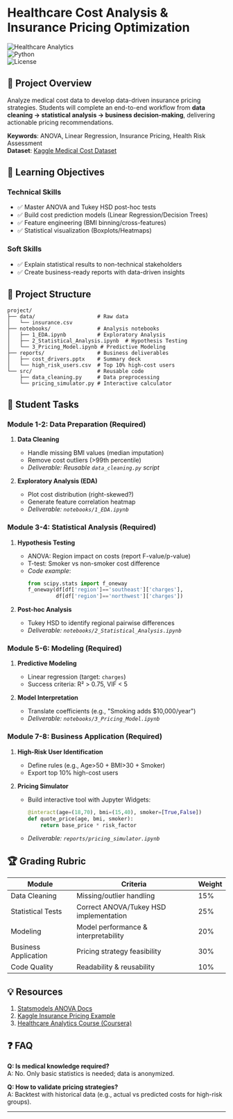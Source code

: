# Healthcare Cost Analysis & Insurance Pricing Optimization  

![Healthcare Analytics](https://img.shields.io/badge/Project-Healthcare%20Analytics-blue)  
![Python](https://img.shields.io/badge/Python-3.8%2B-green)  
![License](https://img.shields.io/badge/License-MIT-lightgrey)  

## 📌 Project Overview  
Analyze medical cost data to develop data-driven insurance pricing strategies. Students will complete an end-to-end workflow from **data cleaning → statistical analysis → business decision-making**, delivering actionable pricing recommendations.  

**Keywords**: ANOVA, Linear Regression, Insurance Pricing, Health Risk Assessment  
**Dataset**: [Kaggle Medical Cost Dataset](https://www.kaggle.com/datasets/mirichoi0218/insurance)  

## 🎯 Learning Objectives  
### Technical Skills  
- ✅ Master ANOVA and Tukey HSD post-hoc tests  
- ✅ Build cost prediction models (Linear Regression/Decision Trees)  
- ✅ Feature engineering (BMI binning/cross-features)  
- ✅ Statistical visualization (Boxplots/Heatmaps)  

### Soft Skills  
- ✅ Explain statistical results to non-technical stakeholders  
- ✅ Create business-ready reports with data-driven insights  

## 📂 Project Structure  
```text
project/
├── data/                    # Raw data
│   └── insurance.csv        
├── notebooks/               # Analysis notebooks
│   ├── 1_EDA.ipynb          # Exploratory Analysis
│   ├── 2_Statistical_Analysis.ipynb  # Hypothesis Testing
│   └── 3_Pricing_Model.ipynb # Predictive Modeling
├── reports/                 # Business deliverables
│   ├── cost_drivers.pptx    # Summary deck
│   └── high_risk_users.csv  # Top 10% high-cost users
└── src/                     # Reusable code
    ├── data_cleaning.py     # Data preprocessing
    └── pricing_simulator.py # Interactive calculator
```

## 🧩 Student Tasks  
### Module 1-2: Data Preparation (Required)  
1. **Data Cleaning**  
   - Handle missing BMI values (median imputation)  
   - Remove cost outliers (>99th percentile)  
   - *Deliverable: Reusable `data_cleaning.py` script*  

2. **Exploratory Analysis (EDA)**  
   - Plot cost distribution (right-skewed?)  
   - Generate feature correlation heatmap  
   - *Deliverable: `notebooks/1_EDA.ipynb`*  

### Module 3-4: Statistical Analysis (Required)  
1. **Hypothesis Testing**  
   - ANOVA: Region impact on costs (report F-value/p-value)  
   - T-test: Smoker vs non-smoker cost difference  
   - *Code example*:  
     ```python
     from scipy.stats import f_oneway
     f_oneway(df[df['region']=='southeast']['charges'], 
              df[df['region']=='northwest']['charges'])
     ```

2. **Post-hoc Analysis**  
   - Tukey HSD to identify regional pairwise differences  
   - *Deliverable: `notebooks/2_Statistical_Analysis.ipynb`*  

### Module 5-6: Modeling (Required)  
1. **Predictive Modeling**  
   - Linear regression (target: `charges`)  
   - Success criteria: R² > 0.75, VIF < 5  

2. **Model Interpretation**  
   - Translate coefficients (e.g., "Smoking adds $10,000/year")  
   - *Deliverable: `notebooks/3_Pricing_Model.ipynb`*  

### Module 7-8: Business Application (Required)  
1. **High-Risk User Identification**  
   - Define rules (e.g., Age>50 + BMI>30 + Smoker)  
   - Export top 10% high-cost users  

2. **Pricing Simulator**  
   - Build interactive tool with Jupyter Widgets:  
     ```python
     @interact(age=(18,70), bmi=(15,40), smoker=[True,False])
     def quote_price(age, bmi, smoker):
         return base_price * risk_factor
     ```
   - *Deliverable: `reports/pricing_simulator.ipynb`*  

## 🏆 Grading Rubric  
| Module | Criteria | Weight |
|--------|----------|--------|
| Data Cleaning | Missing/outlier handling | 15% |
| Statistical Tests | Correct ANOVA/Tukey HSD implementation | 25% |
| Modeling | Model performance & interpretability | 20% |
| Business Application | Pricing strategy feasibility | 30% |
| Code Quality | Readability & reusability | 10% |

## 💡 Resources  
1. [Statsmodels ANOVA Docs](https://www.statsmodels.org/stable/anova.html)  
2. [Kaggle Insurance Pricing Example](https://www.kaggle.com/code/andresionek/insurance-pricing-model)  
3. [Healthcare Analytics Course (Coursera)](https://www.coursera.org/learn/healthcare-data-analytics)  

## ❓ FAQ  
**Q: Is medical knowledge required?**  
A: No. Only basic statistics is needed; data is anonymized.  

**Q: How to validate pricing strategies?**  
A: Backtest with historical data (e.g., actual vs predicted costs for high-risk groups).  

--- 